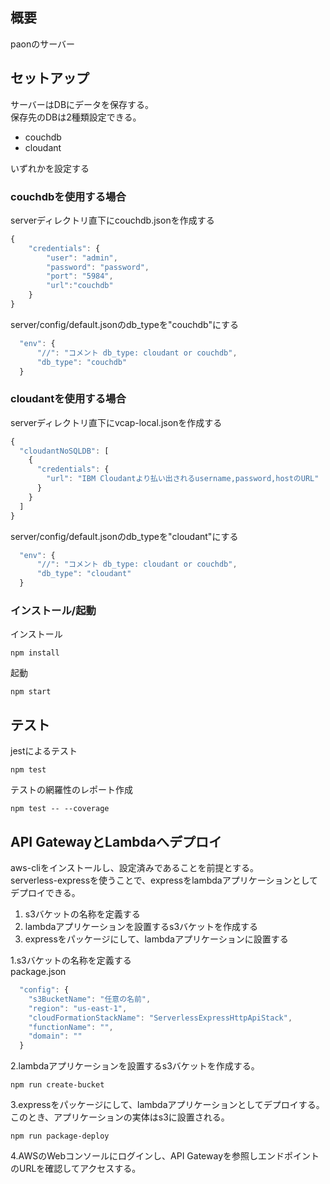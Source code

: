 ## 概要
paonのサーバー

## セットアップ
サーバーはDBにデータを保存する。  
保存先のDBは2種類設定できる。  

- couchdb
- cloudant

いずれかを設定する  

### couchdbを使用する場合
serverディレクトリ直下にcouchdb.jsonを作成する  
```js
{
	"credentials": {
		"user": "admin",
		"password": "password",
		"port": "5984",
		"url":"couchdb"
	}
}
```
server/config/default.jsonのdb_typeを"couchdb"にする
```js
  "env": {
      "//": "コメント db_type: cloudant or couchdb",
      "db_type": "couchdb"
  }
```

### cloudantを使用する場合
serverディレクトリ直下にvcap-local.jsonを作成する
```js
{
  "cloudantNoSQLDB": [
    {
      "credentials": {
        "url": "IBM Cloudantより払い出されるusername,password,hostのURL"
      }
    }
  ]
}
```
server/config/default.jsonのdb_typeを"cloudant"にする
```js
  "env": {
      "//": "コメント db_type: cloudant or couchdb",
      "db_type": "cloudant"
  }
```

### インストール/起動

インストール
```
npm install
```

起動
```
npm start
```

## テスト

jestによるテスト
```
npm test
```

テストの網羅性のレポート作成
```
npm test -- --coverage
```

## API GatewayとLambdaへデプロイ  
aws-cliをインストールし、設定済みであることを前提とする。  
serverless-expressを使うことで、expressをlambdaアプリケーションとしてデプロイできる。  
1. s3バケットの名称を定義する
2. lambdaアプリケーションを設置するs3バケットを作成する
3. expressをパッケージにして、lambdaアプリケーションに設置する

1.s3バケットの名称を定義する  
package.json
```js
  "config": {
    "s3BucketName": "任意の名前",
    "region": "us-east-1",
    "cloudFormationStackName": "ServerlessExpressHttpApiStack",
    "functionName": "",
    "domain": ""
  }
```

2.lambdaアプリケーションを設置するs3バケットを作成する。
```
npm run create-bucket
```

3.expressをパッケージにして、lambdaアプリケーションとしてデプロイする。  
このとき、アプリケーションの実体はs3に設置される。
```
npm run package-deploy
```

4.AWSのWebコンソールにログインし、API Gatewayを参照しエンドポイントのURLを確認してアクセスする。
